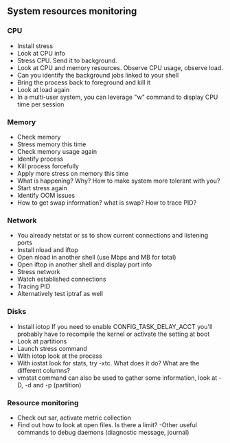 ## System resources monitoring

### CPU
- Install stress
- Look at CPU info
- Stress CPU. Send it to background.
- Look at CPU and memory resources. Observe CPU usage, observe load.
- Can you identify the background jobs linked to your shell
- Bring the process back to foreground and kill it
- Look at load again
- In a multi-user system, you can leverage "w" command to display CPU time per session

### Memory
- Check memory
- Stress memory this time
- Check memory usage again
- Identify process
- Kill process forcefully
- Apply more stress on memory this time
- What is happening? Why? How to make system more tolerant with you?
- Start stress again
- Identify OOM issues
- How to get swap information? what is swap? How to trace PID?

### Network
- You already netstat or ss to show current connections and listening ports
- Install nload and iftop
- Open nload in another shell (use Mbps and MB for total)
- Open iftop in another shell and display port info
- Stress network 
- Watch established connections
- Tracing PID 
- Alternatively test iptraf as well

### Disks
- Install iotop
If you need to enable CONFIG_TASK_DELAY_ACCT you'll probably have to recompile the kernel or activate the setting at boot
- Look at partitions
- Launch stress command 
- With iotop look at the process
- With iostat look for stats, try -xtc. What does it do? What are the different columns?
- vmstat command can also be used to gather some information, look at -D, -d and -p (partition)


### Resource monitoring 
- Check out sar, activate metric collection
- Find out how to look at open files. Is there a limit?
-Other useful commands to debug daemons (diagnostic message, journal)


